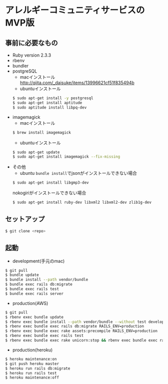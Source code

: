 # アレルギーコミュニティサービスのMVP版

## 事前に必要なもの

* Ruby version
2.3.3
* rbenv
* bundler
* postgreSQL
  * macインストール http://qiita.com/_daisuke/items/13996621cf51f835494b
  * ubuntuインストール
  ``` bash
  $ sudo apt-get install -y postgresql
  $ sudo apt-get install aptitude
  $ sudo aptitude install libpq-dev
  ```
* imagemagick
  * macインストール
  ``` bash
  $ brew install imagemagick
  ```
  * ubuntuインストール
  ``` bash
  $ sudo apt-get update
  $ sudo apt-get install imagemagick --fix-missing
  ```
* その他
  * ubuntu
  `bundle install`でjsonがインストールできない場合
  ``` bash
  $ sudo apt-get install libgmp3-dev
  ```
  nokogiriがインストールできない場合
  ``` bash
  $ sudo apt-get install ruby-dev libxml2 libxml2-dev zlib1g-dev
  ```

## セットアップ

```bash
$ git clone <repo>
```

## 起動

* development(手元のmac)
```bash
$ git pull
$ bundle update
$ bundle install --path vendor/bundle
$ bundle exec rails db:migrate
$ bundle exec rails test
$ bundle exec rails server
```

* production(AWS)
```bash
$ git pull
$ rbenv exec bundle update
$ rbenv exec bundle install --path vendor/bundle --without test development
$ rbenv exec bundle exec rails db:migrate RAILS_ENV=production
$ rbenv exec bundle exec rake assets:precompile RAILS_ENV=production
$ rbenv exec bundle exec rails test
$ rbenv exec bundle exec rake unicorn:stop && rbenv exec bundle exec rake unicorn:start
```

* production(heroku)
```bash
$ heroku maintenance:on
$ git push heroku master
$ heroku run rails db:migrate
$ heroku run rails test
$ heroku maintenance:off
```
